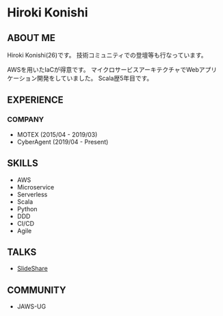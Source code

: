 # Hiroki Konishi

## ABOUT ME
Hiroki Konishi(26)です。
技術コミュニティでの登壇等も行なっています。

AWSを用いたIaCが得意です。
マイクロサービスアーキテクチャでWebアプリケーション開発をしていました。
Scala歴5年目です。

## EXPERIENCE
### COMPANY
  + MOTEX (2015/04 - 2019/03)
  + CyberAgent (2019/04 - Present)
  
## SKILLS
  + AWS
  + Microservice
  + Serverless
  + Scala
  + Python
  + DDD
  + CI/CD
  + Agile
  
## TALKS
  + [SlideShare](https://www.slideshare.net/ssuser9d40ae/presentations)
  
## COMMUNITY
  + JAWS-UG

